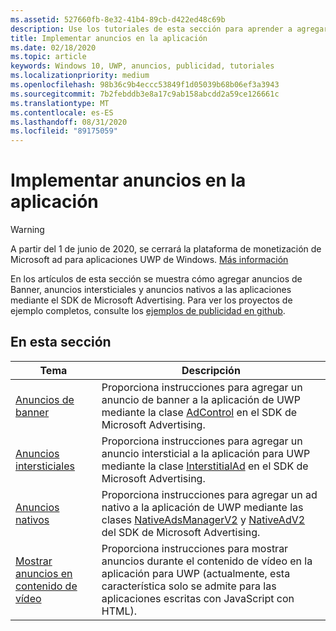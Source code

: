 ```yaml
---
ms.assetid: 527660fb-8e32-41b4-89cb-d422ed48c69b
description: Use los tutoriales de esta sección para aprender a agregar anuncios de Banner, anuncios intersticiales y anuncios nativos a las aplicaciones mediante el SDK de Microsoft Advertising.
title: Implementar anuncios en la aplicación
ms.date: 02/18/2020
ms.topic: article
keywords: Windows 10, UWP, anuncios, publicidad, tutoriales
ms.localizationpriority: medium
ms.openlocfilehash: 98b36c9b4eccc53849f1d05039b68b06ef3a3943
ms.sourcegitcommit: 7b2febddb3e8a17c9ab158abcdd2a59ce126661c
ms.translationtype: MT
ms.contentlocale: es-ES
ms.lasthandoff: 08/31/2020
ms.locfileid: "89175059"
---
```

# <a name="implement-ads-in-your-app"></a>Implementar anuncios en la aplicación

>[!WARNING]
> A partir del 1 de junio de 2020, se cerrará la plataforma de monetización de Microsoft ad para aplicaciones UWP de Windows. [Más información](https://social.msdn.microsoft.com/Forums/windowsapps/en-US/db8d44cb-1381-47f7-94d3-c6ded3fea36f/microsoft-ad-monetization-platform-shutting-down-june-1st?forum=aiamgr)

En los artículos de esta sección se muestra cómo agregar anuncios de Banner, anuncios intersticiales y anuncios nativos a las aplicaciones mediante el SDK de Microsoft Advertising. Para ver los proyectos de ejemplo completos, consulte los [ejemplos de publicidad en github](https://github.com/Microsoft/Windows-universal-samples/tree/master/Samples/Advertising).

## <a name="in-this-section"></a>En esta sección

|  Tema    | Descripción |               
|----------|-------|
| [Anuncios de banner](banner-ads.md)     | Proporciona instrucciones para agregar un anuncio de banner a la aplicación de UWP mediante la clase [AdControl](/uwp/api/microsoft.advertising.winrt.ui.adcontrol) en el SDK de Microsoft Advertising.        |
| [Anuncios intersticiales](interstitial-ads.md)    | Proporciona instrucciones para agregar un anuncio intersticial a la aplicación para UWP mediante la clase [InterstitialAd](/uwp/api/microsoft.advertising.winrt.ui.interstitialad) en el SDK de Microsoft Advertising.       |
| [Anuncios nativos](native-ads.md)       | Proporciona instrucciones para agregar un ad nativo a la aplicación de UWP mediante las clases [NativeAdsManagerV2](/uwp/api/microsoft.advertising.winrt.ui.nativeadsmanagerv2) y [NativeAdV2](/uwp/api/microsoft.advertising.winrt.ui.nativeadv2) del SDK de Microsoft Advertising.  |
| [Mostrar anuncios en contenido de vídeo](add-advertisements-to-video-content.md)     |  Proporciona instrucciones para mostrar anuncios durante el contenido de vídeo en la aplicación para UWP (actualmente, esta característica solo se admite para las aplicaciones escritas con JavaScript con HTML). |



 

 